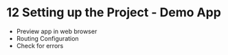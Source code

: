 # 12 Setting up the Project - Demo App

- Preview app in web browser
- Routing Configuration
- Check for errors